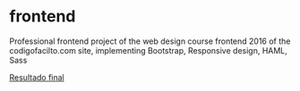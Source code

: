 # frontend
 Professional frontend project of the web design course frontend 2016 of the codigofacilto.com site, implementing Bootstrap, Responsive design, HAML, Sass

[Resultado final](https://evolution-frontend.herokuapp.com/)
